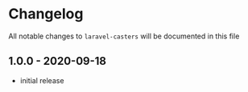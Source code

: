 # Changelog

All notable changes to `laravel-casters` will be documented in this file

## 1.0.0 - 2020-09-18

- initial release
